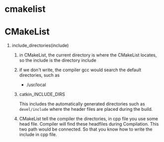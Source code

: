 # cmakelist

# CMakeList

1. include_directories(include)

   1. in CMakeList, the current directory is where the CMakeList locates, so the include is the directory include

   2. if we don't write, the compiler gcc would search the default directories, such as

      - /usr/local

   3. catkin_INCLUDE_DIRS

      This includes the automatically generated directories such as `devel/include` where the header files are placed during the build.

   4. CMakeList tell the compiler the directories, in cpp file you use some head file. Compiler will find these headfiles during Compilation. This two path would be connected. So that you know how to write the include in cpp file.